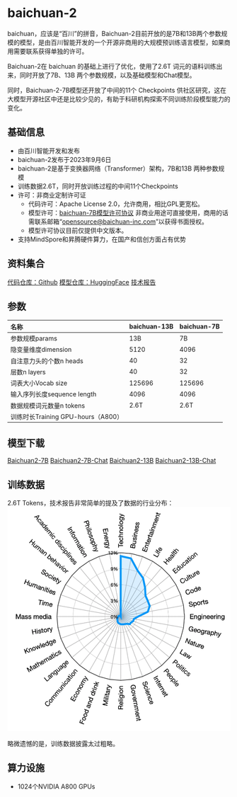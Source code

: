 # baichuan-2

baichuan，应该是“百川”的拼音，Baichuan-2目前开放的是7B和13B两个参数规模的模型，是由百川智能开发的一个开源非商用的大规模预训练语言模型，如果商用需要联系获得单独的许可。

Baichuan-2在 baichuan 的基础上进行了优化，使用了2.6T 词元的语料训练出来，同时开放了7B、13B 两个参数规模，以及基础模型和Chat模型。

同时，Baichuan-2-7B模型还开放了中间的11个 Checkpoints 供社区研究，这在大模型开源社区中还是比较少见的，有助于科研机构探索不同训练阶段模型能力的变化。


## 基础信息

- 由百川智能开发和发布
- baichuan-2发布于2023年9月6日
- baichuan-2是基于变换器网络（Transformer）架构，7B和13B 两种参数规模
- 训练数据2.6T，同时开放训练过程的中间11个Checkpoints
- 许可：非商业定制许可证
  - 代码许可：Apache License 2.0，允许商用，相比GPL更宽松。
  - 模型许可：[baichuan-7B模型许可协议](https://huggingface.co/baichuan-inc/Baichuan2-7B-Base/resolve/main/Baichuan%202%E6%A8%A1%E5%9E%8B%E7%A4%BE%E5%8C%BA%E8%AE%B8%E5%8F%AF%E5%8D%8F%E8%AE%AE.pdf) 非商业用途可直接使用，商用的话需联系邮箱“opensource@baichuan-inc.com”以获得书面授权。
  - 模型许可协议目前仅提供中文版本。
- 支持MindSpore和昇腾硬件算力，在国产和信创方面占有优势



## 资料集合
[代码仓库：Github](https://github.com/baichuan-inc/Baichuan2)
[模型仓库：HuggingFace](https://huggingface.co/baichuan-inc)
[技术报告](https://cdn.baichuan-ai.com/paper/Baichuan2-technical-report.pdf)


## 参数


|名称|baichuan-13B|baichuan-7B|
|:-|:-|:-|
|参数规模params| 13B|7B|
|隐变量维度dimension|5120|4096|
|自注意力头的个数n heads|40|32|
|层数n layers|40|32|
|词表大小Vocab size|125696|125696|
|输入序列长度sequence length|4096|4096|
|数据规模词元数量n tokens|2.6T|2.6T|
|训练时长Training GPU-hours（A800）|||


## 模型下载

[Baichuan2-7B](https://huggingface.co/baichuan-inc/Baichuan2-7B-Base)
[Baichuan2-7B-Chat](https://huggingface.co/baichuan-inc/Baichuan2-7B-Chat)
[Baichuan2-13B](https://huggingface.co/baichuan-inc/Baichuan2-13B-Base)
[Baichuan2-13B-Chat](https://huggingface.co/baichuan-inc/Baichuan2-13B-Chat)


## 训练数据

2.6T Tokens，技术报告非常简单的提及了数据的行业分布：
![](./baichuan-2-dataset.png)

略微遗憾的是，训练数据披露太过粗略。


## 算力设施

- 1024个NVIDIA A800 GPUs
